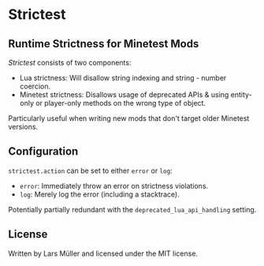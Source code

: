 # Strictest

## Runtime Strictness for Minetest Mods

*Strictest* consists of two components:

* Lua strictness: Will disallow string indexing and string - number coercion.
* Minetest strictness: Disallows usage of deprecated APIs & using entity-only or player-only methods on the wrong type of object.

Particularly useful when writing new mods that don't target older Minetest versions.

## Configuration

`strictest.action` can be set to either `error` or `log`:

* `error`: Immediately throw an error on strictness violations.
* `log`: Merely log the error (including a stacktrace).

Potentially partially redundant with the `deprecated_lua_api_handling` setting.

## License

Written by Lars Müller and licensed under the MIT license.
